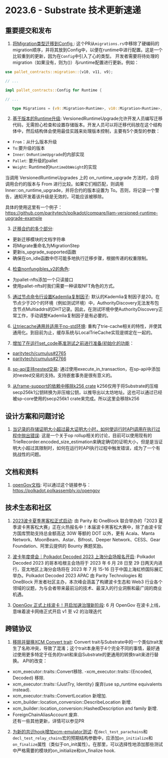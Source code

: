 # 2023.6 - Substrate 技术更新速递

## 重要提交和发布

1. [将Migration类型迁移到Config ](https://github.com/paritytech/substrate/pull/14309): 这个PR从`migrations.rs`中移除了硬编码的migration顺序，并将其放到Config中，以便在runtime中进行配置。这是一个比较重到的更新，因为在`Config`中引入了心的类型。
开发者需要将待处理的migration（如果没有，则为()）与runtime配置进行更新。例如：
```rust
use pallet_contracts::migration::{v10, v11, v9};

// ...

impl pallet_contracts::Config for Runtime {

// ...

   type Migrations = (v9::Migration<Runtime>, v10::Migration<Runtime>, v11::Migration<Runtime>);
```


2. [基于版本的Runtime升级](https://github.com/paritytech/substrate/pull/14311): VersionedRuntimeUpgrade允许开发人员编写迁移代码，无需担心检查和设置存储版本。开发人员可以将迁移代码放在这个结构体中，然后结构体会使用最佳实践来处理版本控制，主要有5个类型的参数：
- `From`：从什么版本升级
- `To`:要升级的版本
- `Inner`: `OnRuntimeUpgrade`的内部实现
- `Pallet`: 要升级的pallet
- `Weight`: Runtime的`RuntimeDbWeight`的实现

当调用 VersionedRuntimeUpgrades 上的 on_runtime_upgrade 方法时，会将调用合约的版本与 From 进行比较。如果它们相匹配，则调用 Inner::on_runtime_upgrade，并将合约的版本设置为 To。否则，将记录一个警告，通知开发着该升级是无效的，可能应该被移除。

具体的使用这里有一个例子：https://github.com/paritytech/polkadot/compare/liam-versioned-runtime-upgrade-example


3. [迁移合约的多个部分](https://github.com/paritytech/substrate/pull/14313): 
- 更新迁移模块的文档字符串
- 将Migrate重命名为MigrationStep
- 更新is_upgrade_supported函数
- 确保在on_idle函数中尽可能多地执行迁移步骤，根据传递的权重限制。

4. [检查nonfungibles_v2的角色](https://github.com/paritytech/substrate/pull/14341):
- 为pallet-nfts添加一个只读接口
- 使用pallet-nfts时我们需要一种读取NFT角色的方式。

5. [通过节点命令行设置Kademlia复制因子](https://github.com/paritytech/substrate/pull/14391): 
默认的Kademlia复制因子是20。在节点少于20个的环境（例如测试环境）中，AuthorityDiscovery无法发布包含节点Multiaddrs的DHT记录。因此，在测试环境中使AuthorityDiscovery正常工作，手动调整Kademlia复制因子是有必要的。

6. [让triecache通用并适用于no-std环境](https://github.com/paritytech/substrate/pull/14403):
重构了trie-cache相关的特性，并使其通用化。到目前为止，缓存系统与LocalTrieCache实现是绑定在一起的。

7. [增加了在运行set_code基准测试之前进行准备/初始化的功能](https://github.com/paritytech/substrate/pull/14435)：

- [paritytech/cumulus#2765](https://github.com/paritytech/cumulus/issues/2765)
- [paritytech/cumulus#2766](https://github.com/paritytech/cumulus/pull/2766)

8. [sp-api支持nested交易](https://github.com/paritytech/substrate/pull/14447):
通过使用execute_in_transaction，在sp-api中添加对nested交易的支持。支持嵌套事务是很有意义的。

9. [从frame-support的依赖中移除k256 crate](https://github.com/paritytech/substrate/pull/14452)
k256仅用于将Substrate的压缩secp256k1公钥转换为非压缩公钥，以推导出以太坊地址。这也可以通过已经被sp-core使用的secp256k1 crate来完成。所以这里会移除k256

## 设计方案和问题讨论

1. [当记录的存储证明大小超过最大证明大小时，如何使运行时API调用在执行过程中抛出错误](https://github.com/paritytech/substrate/discussions/14350):
这是一个关于op rollup相关的讨论，目前可以使用现有的TrieRecorder.encoded_size_estimation来确定确切的证明大小，但是是当证明大小超过其限制时，如何在运行时API执行过程中触发错误，成为了一个有挑战性的问题。


## 文档和资料

1. [openGov文档](https://polkadot.network/features/opengov/): 可以通过这个链接参与：https://polkadot.polkassembly.io/opengov


## 技术生态和社区

1. [2023波卡夏季黑客松正式启动](https://mp.weixin.qq.com/s/ImXeq06oAudjUf0LV6xklw): 由 Parity 和 OneBlock 联合举办的「2023 夏季波卡黑客松大赛」正在火热报名中！本届波卡黑客松大赛中，除了由波卡官方国库赞助支持总金额高达 30W 等额的 DOT 以外，更有 Acala、Manta Network、MoonBeam、Astar、Bifrost、Deeper Network、CESS、Gear Foundation、阿里云提供的 Bounty 赛题奖励。

2. [波卡年度盛会｜Polkadot Decoded 2023 上海分会场报名开启](https://mp.weixin.qq.com/s/19igBkfq-S2EbfTkVhL3mg): Polkadot Decoded 2023 的哥本哈根主会场将于 2023 年 6 月 28 日至 29 日两天内进行，亚太地区上海分会场将在 2023 年 7 月 15-16 日于中国上海虹桥国际展汇举办。Polkadot Decoded 2023 APAC 由 Parity Technologies 和 OneBlock 开发者社区主办，本次峰会涵盖了构建波卡生态和 Web3 行业各个领域的议题，为与会者带来最前沿的技术、最深入的行业洞察和最广阔的商业机遇。

3. [OpenGov 正式上线波卡！开启加速治理新阶段](https://mp.weixin.qq.com/s/ZxhRDsG6KSxPKdNh9wPPXA): 6 月 OpenGov 在波卡上线，意味着波卡网络正式开启 v1 至 v2 的治理迭代

## 跨链协议

1. [移除并替换XCM Convert trait](https://github.com/paritytech/polkadot/pull/7329):
Convert trait与Substrate中的一个类似trait发生了名称冲突，导致了混淆；这个trait本身用于4个完全不同的事情，最好通过使用更多特定于任务的trait和来自Substrate的更通用的转换trait来进行替换。
API的改变：
- xcm_executor::traits::Convert移除.
-xcm_executor::traits::{Encoded, Decoded} 移除.
- xcm_executor::traits::{JustTry, Identity} 废弃(use sp_runtime equivalents instead).
- xcm_executor::traits::ConvertLocation 新增加.
- xcm_builder::location_conversion::DescribeLocation 新增.
- xcm_builder::location_conversion::HashedDescription and family 新增.
- ForeignChainAliasAccount 废弃.  
还有一些其他更新，详情可以参见PR

2. [为新的共识hook增加xcm-emulator测试](https://github.com/paritytech/cumulus/pull/2722):
在`decl_test_parachains`和`decl_test_relay_chains`宏的预期结构参数中，应添加`on_initialize`和`on_finalize`属性（类似于on_init属性）。在那里，可以选择性地添加那些测试中严格需要的模块的on_initialize和on_finalize hook.
